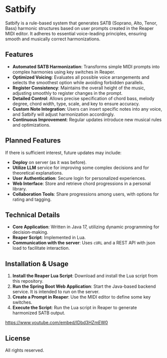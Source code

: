 # Satbify

Satbify is a rule-based system that generates SATB (Soprano, Alto, Tenor, Bass) harmonic structures based on user prompts created in the Reaper MIDI editor. It adheres to essential voice-leading principles, ensuring smooth and musically correct harmonizations.

## Features

- **Automated SATB Harmonization**: Transforms simple MIDI prompts into complex harmonies using key switches in Reaper.
- **Optimized Voicing**: Evaluates all possible voice arrangements and selects the smoothest option while avoiding forbidden parallels.
- **Register Consistency**: Maintains the overall height of the music, adjusting smoothly to register changes in the prompt.
- **Detailed Control**: Allows precise specification of chord bass, melody degree, chord width, type, scale, and key to ensure accuracy.
- **Custom Note Integration**: Users can insert specific notes into any voice, and Satbify will adjust harmonization accordingly.
- **Continuous Improvement**: Regular updates introduce new musical rules and optimizations.

## Planned Features

If there is sufficient interest, future updates may include:
- **Deploy** on server (as it was before).
- **Utilize LLM** service for improving some complex decisions and for theoretical explanations.
- **User Authentication**: Secure login for personalized experiences.
- **Web Interface**: Store and retrieve chord progressions in a personal library.
- **Collaboration Tools**: Share progressions among users, with options for rating and tagging.

## Technical Details

- **Core Application**: Written in Java 17, utilizing dynamic programming for decision-making.
- **Reaper Script**: Implemented in Lua.
- **Communication with the server**: Uses `cURL` and a REST API with json load to facilitate interaction.

## Installation & Usage

1. **Install the Reaper Lua Script**: Download and install the Lua script from this repository.
2. **Run the Spring Boot Web Application**: Start the Java-based backend service. It is intended to run on the server.
3. **Create a Prompt in Reaper**: Use the MIDI editor to define some key switches.
4. **Execute the Script**: Run the Lua script in Reaper to generate harmonized SATB output.

https://www.youtube.com/embed/IDbd3HZmEW0

## License
All rights reserved.
